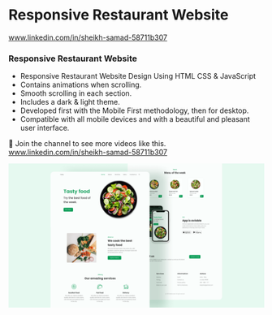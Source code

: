 # Responsive Restaurant Website
www.linkedin.com/in/sheikh-samad-58711b307
### Responsive Restaurant Website

- Responsive Restaurant Website Design Using HTML CSS & JavaScript
- Contains animations when scrolling.
- Smooth scrolling in each section.
- Includes a dark & light theme.
- Developed first with the Mobile First methodology, then for desktop.
- Compatible with all mobile devices and with a beautiful and pleasant user interface.

💙 Join the channel to see more videos like this. www.linkedin.com/in/sheikh-samad-58711b307

![preview img](/preview.png)

